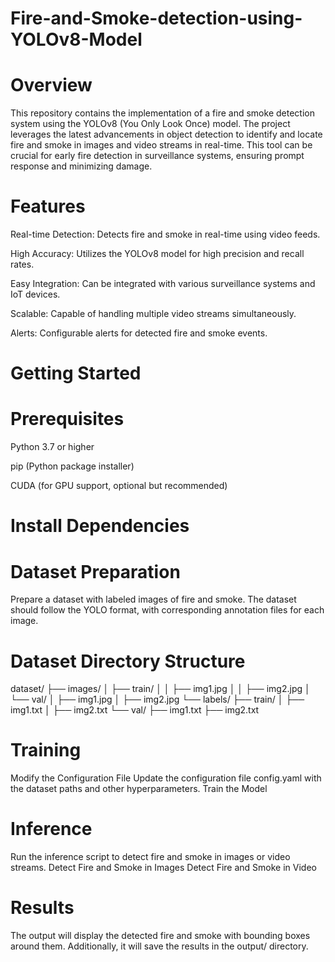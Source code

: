 # Fire-and-Smoke-detection-using-YOLOv8-Model
# Overview
This repository contains the implementation of a fire and smoke detection system using the YOLOv8 (You Only Look Once) model. The project leverages the latest advancements in object detection to identify and locate fire and smoke in images and video streams in real-time. This tool can be crucial for early fire detection in surveillance systems, ensuring prompt response and minimizing damage.

# Features
Real-time Detection: Detects fire and smoke in real-time using video feeds.

High Accuracy: Utilizes the YOLOv8 model for high precision and recall rates.

Easy Integration: Can be integrated with various surveillance systems and IoT devices.

Scalable: Capable of handling multiple video streams simultaneously.

Alerts: Configurable alerts for detected fire and smoke events.

# Getting Started
# Prerequisites

Python 3.7 or higher

pip (Python package installer)

CUDA (for GPU support, optional but recommended)

# Install Dependencies

# Dataset Preparation
Prepare a dataset with labeled images of fire and smoke. The dataset should follow the YOLO format, with corresponding annotation files for each image.

# Dataset Directory Structure
dataset/
├── images/
│   ├── train/
│   │   ├── img1.jpg
│   │   ├── img2.jpg
│   └── val/
│       ├── img1.jpg
│       ├── img2.jpg
└── labels/
    ├── train/
    │   ├── img1.txt
    │   ├── img2.txt
    └── val/
        ├── img1.txt
        ├── img2.txt
# Training
Modify the Configuration File
Update the configuration file config.yaml with the dataset paths and other hyperparameters.
Train the Model
# Inference
Run the inference script to detect fire and smoke in images or video streams.
Detect Fire and Smoke in Images
Detect Fire and Smoke in Video
# Results
The output will display the detected fire and smoke with bounding boxes around them. Additionally, it will save the results in the output/ directory.
